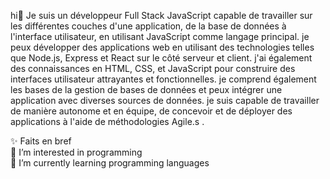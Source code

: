 hi👋
Je suis un développeur Full Stack JavaScript capable de travailler sur les différentes couches d'une application, de la base de données à l'interface utilisateur, en utilisant JavaScript comme langage principal. je peux développer des applications web en utilisant des technologies telles que Node.js, Express et React sur le côté serveur et client. j'ai également des connaissances en HTML, CSS, et JavaScript pour construire des interfaces utilisateur attrayantes et fonctionnelles. je comprend également les bases de la gestion de bases de données et peux intégrer une application avec diverses sources de données. je suis capable de travailler de manière autonome et en équipe, de concevoir et de déployer des applications à l'aide de méthodologies Agile.s .
<br>

✨ Faits en bref
<br>
👀 I’m interested in programming
<br>
🌱 I’m currently learning programming languages
